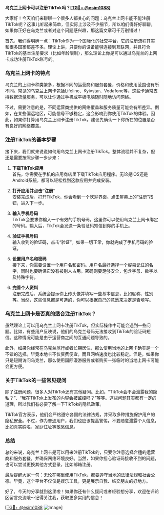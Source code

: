 **乌克兰上网卡可以注册TikTok吗？[[TG💪+ @esim1088](https://t.me/s/esim1088)]**

大家好！今天咱们来聊聊一个很多人都关心的问题：乌克兰上网卡能不能注册TikTok呢？这事儿听起来简单，但实际上涉及不少细节，所以咱们得好好聊聊。如果你正好在乌克兰或者对这个问题感兴趣，那这篇文章可千万别错过！

首先，我们得明确一点：TikTok作为一个国际化的社交平台，它的注册流程其实和很多国家都差不多。理论上讲，只要你的设备能够连接到互联网，并且符合TikTok的基本注册要求（比如年龄限制），那么理论上你是可以通过乌克兰的上网卡成功注册TikTok账号的。

### **乌克兰上网卡的特点**
乌克兰的上网卡种类繁多，根据不同的运营商和服务套餐，价格和使用范围也有所不同。常见的乌克兰上网卡包括Lifeline、Kyivstar、Vodafone等，这些卡通常支持数据流量服务，可以让你通过手机或平板电脑随时随地访问网络。

不过，需要注意的是，不同运营商提供的网络覆盖和服务质量可能会有所差异。例如，在某些偏远地区，可能信号不够稳定，这会影响到你使用TikTok的体验。因此，如果你打算用乌克兰上网卡注册TikTok，建议先确认一下你所在的位置是否有良好的网络覆盖。

### **注册TikTok的基本步骤**
接下来，我们就来说说如何用乌克兰上网卡注册TikTok。整体流程并不复杂，但还是需要按照步骤一步步来：

1. **下载TikTok应用**  
   首先，你需要在手机的应用商店里下载TikTok应用程序。无论是iOS还是Android系统，都可以轻松找到这款应用并完成安装。

2. **打开应用并点击“注册”**  
   安装完成后，打开TikTok，你会看到一个欢迎界面。点击屏幕上的“注册”按钮，进入下一步。

3. **输入手机号码**  
   TikTok会要求你输入一个有效的手机号码。这里你可以使用乌克兰上网卡绑定的号码。输入后，TikTok会发送一条验证码短信到你的手机上。

4. **验证手机号码**  
   输入收到的验证码，点击“验证”。如果一切正常，你就完成了手机号码的验证。

5. **设置用户名和密码**  
   接下来，你需要设置一个用户名和密码。用户名最好选择一个容易记住的名字，同时也要确保它没有被别人占用。密码则要足够安全，包含字母、数字以及特殊字符。

6. **完善个人资料**  
   注册完成后，系统会提示你上传头像并填写一些基本信息，比如昵称、性别等。当然，这些信息都是可选的，你可以根据自己的意愿来决定是否填写。

### **乌克兰上网卡是否真的适合注册TikTok？**
虽然理论上可以用乌克兰上网卡注册TikTok，但实际操作中可能会遇到一些问题。比如，有些用户反映说，他们的乌克兰号码无法接收到TikTok的验证码短信。这种情况可能是由于运营商之间的互通问题导致的。

此外，如果你经常在乌克兰旅行或者长期居住，那么使用当地的上网卡确实是一个不错的选择。毕竟本地卡不仅资费便宜，而且网络速度也比较稳定。但是，如果你只是短期访问乌克兰，那么使用国际漫游服务或者购买一张临时的当地上网卡可能会更方便。

### **关于TikTok的一些常见疑问**
除了注册问题，很多人对TikTok还有其他疑问。比如，“TikTok会不会泄露我的隐私？”、“我在TikTok上发布的内容会被监控吗？”等等。这些问题其实都有一定的道理，所以我们有必要了解一下TikTok的隐私政策。

TikTok官方表示，他们会严格遵守各国的法律法规，并采取多种措施保护用户的隐私安全。不过，作为普通用户，我们也应该提高警惕，不要随意泄露个人信息，比如真实姓名、家庭住址等敏感信息。

### **总结**
总的来说，乌克兰上网卡是可以用来注册TikTok的，只要你注意选择合适的运营商和服务套餐，并确保网络环境良好。当然，如果你担心验证码接收不到的问题，也可以尝试更换其他方式登录，比如邮箱注册。

最后提醒大家一句：无论在哪里使用TikTok，都要遵守当地的法律法规和社会公德。毕竟，这个平台不仅仅是娱乐工具，更是展示自我、结交朋友的好地方。

好了，今天的分享就到这里啦！如果你还有什么疑问或者经验想分享，欢迎在评论区留言交流哦～记得关注我，获取更多实用的信息！

[[TG💪+ @esim1088](https://t.me/s/esim1088) ![Image](https://i.postimg.cc/4NQfJmqS/Snipaste-2025-05-13-00-14-12.png)]